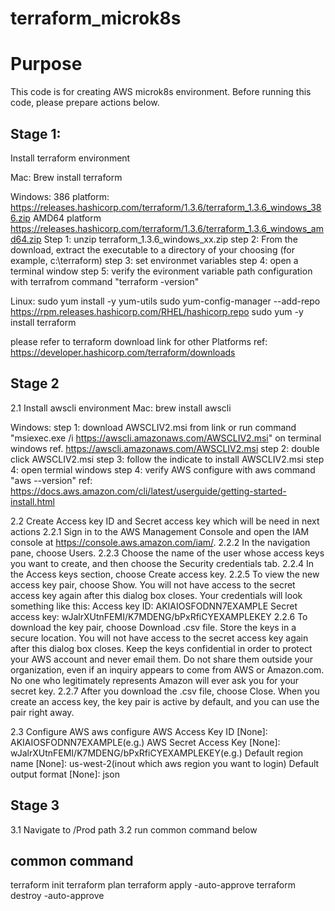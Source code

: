 # terraform_microk8s

# Purpose
This code is for creating AWS microk8s environment.
Before running this code, please prepare actions below.

## Stage 1:
Install terraform environment

Mac:
Brew install terraform

Windows:
386 platform:
https://releases.hashicorp.com/terraform/1.3.6/terraform_1.3.6_windows_386.zip
AMD64 platform 
https://releases.hashicorp.com/terraform/1.3.6/terraform_1.3.6_windows_amd64.zip
Step 1: unzip terraform_1.3.6_windows_xx.zip
step 2: From the download, extract the executable to a directory of your choosing (for example, c:\terraform)
step 3: set environmet variables
step 4: open a terminal window
step 5: verify the evironment variable path configuration with terrafrom command "terraform -version"


Linux:
sudo yum install -y yum-utils
sudo yum-config-manager --add-repo https://rpm.releases.hashicorp.com/RHEL/hashicorp.repo
sudo yum -y install terraform

please refer to terraform download link for other Platforms 
ref:
https://developer.hashicorp.com/terraform/downloads

## Stage 2 
2.1 Install awscli environment
Mac:
brew install awscli

Windows:
step 1: download AWSCLIV2.msi from link or run command "msiexec.exe /i https://awscli.amazonaws.com/AWSCLIV2.msi" on terminal windows 
ref. https://awscli.amazonaws.com/AWSCLIV2.msi
step 2: double click AWSCLIV2.msi
step 3: follow the indicate to install AWSCLIV2.msi
step 4: open termial windows
step 4: verify AWS configure with aws command "aws --version"
ref:
https://docs.aws.amazon.com/cli/latest/userguide/getting-started-install.html

2.2 Create Access key ID and Secret access key which will be need in next actions
2.2.1 Sign in to the AWS Management Console and open the IAM console at https://console.aws.amazon.com/iam/.
2.2.2 In the navigation pane, choose Users.
2.2.3 Choose the name of the user whose access keys you want to create, and then choose the Security credentials tab.
2.2.4 In the Access keys section, choose Create access key.
2.2.5 To view the new access key pair, choose Show. You will not have access to the secret access key again after this dialog box closes. Your credentials will look something like this:
Access key ID: AKIAIOSFODNN7EXAMPLE
Secret access key: wJalrXUtnFEMI/K7MDENG/bPxRfiCYEXAMPLEKEY
2.2.6 To download the key pair, choose Download .csv file. Store the keys in a secure location. You will not have access to the secret access key again after this dialog box closes.
Keep the keys confidential in order to protect your AWS account and never email them. Do not share them outside your organization, even if an inquiry appears to come from AWS or Amazon.com. No one who legitimately represents Amazon will ever ask you for your secret key.
2.2.7 After you download the .csv file, choose Close. When you create an access key, the key pair is active by default, and you can use the pair right away.


2.3 Configure AWS 
aws configure
AWS Access Key ID [None]: AKIAIOSFODNN7EXAMPLE(e.g.)
AWS Secret Access Key [None]: wJalrXUtnFEMI/K7MDENG/bPxRfiCYEXAMPLEKEY(e.g.)
Default region name [None]: us-west-2(inout which aws region you want to login)
Default output format [None]: json

## Stage 3
3.1 Navigate to /Prod path
3.2 run common command below


## common command 
terraform init
terraform plan
terraform apply -auto-approve
terraform destroy -auto-approve